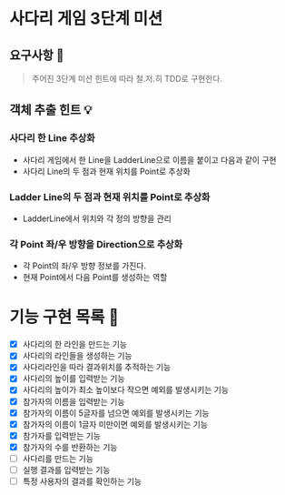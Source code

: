 # 사다리 게임 3단계 미션

## 요구사항 🚀
> 주어진 3단계 미션 힌트에 따라 철.저.히 TDD로 구현한다. 

## 객체 추출 힌트 💡 

### 사다리 한 Line 추상화
* 사다리 게임에서 한 Line을 LadderLine으로 이름을 붙이고 다음과 같이 구현 
* 사다리 Line의 두 점과 현재 위치를 Point로 추상화 

### Ladder Line의 두 점과 현재 위치를 Point로 추상화 
* LadderLine에서 위치와 각 정의 방향을 관리 

### 각 Point 좌/우 방향을 Direction으로 추상화 
* 각 Point의 좌/우 방향 정보를 가진다. 
* 현재 Point에서 다음 Point를 생성하는 역할 

# 기능 구현 목록 🎯
-[x] 사다리의 한 라인을 만드는 기능
-[x] 사다리의 라인들을 생성하는 기능
-[x] 사다리라인을 따라 결과위치를 추적하는 기능
-[x] 사다리의 높이를 입력받는 기능
-[x] 사다리의 높이가 최소 높이보다 작으면 예외를 발생시키는 기능
-[x] 참가자의 이름을 입력받는 기능 
-[x] 참가자의 이름이 5글자를 넘으면 예외를 발생시키는 기능 
-[x] 참가자의 이름이 1글자 미만이면 예외를 발생시키는 기능 
-[x] 참가자를 입력받는 기능
-[x] 참가자의 수를 반환하는 기능
-[ ] 사다리를 만드는 기능 
-[ ] 실행 결과를 입력받는 기능 
-[ ] 특정 사용자의 결과를 확인하는 기능

